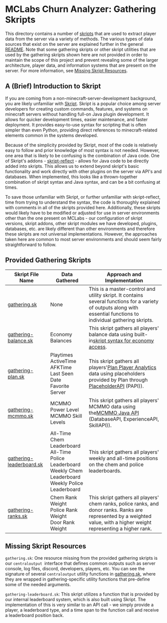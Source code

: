 # MCLabs Churn Analyzer: Gathering Skripts

This directory contains a number of [skripts](https://github.com/SkriptLang/Skript) that are used to extract player data from the server via a variety of methods. The various types of data sources that exist on the server are explained further in the general [README](../README.md).  Note that some gathering skripts or other skript utilities that are used by the gathering skripts shown here are not provided in order to maintain the scope of this project and prevent revealing some of the larger architecture, player data, and information systems that are present on the server. For more information, see [Missing Skript Resources](#missing-skript-resources).

## A (Brief) Introduction to Skript

If you are coming from a non-minecraft-server-development background, you are likely unfamiliar with [Skript](https://github.com/SkriptLang/Skript). Skript is a popular choice among server developers for creating custom commands, features, and systems on minecraft servers without handling full-on Java plugin development. It allows for quicker development times, easier maintenance, and faster deployment. It provides easy-to-use syntax for scripting that is often simpler than even Python, providing direct references to minecraft-related elements common in the systems developed.

Because of the simplicity provided by Skript, most of the code is relatively easy to follow and prior knowledge of most syntax is not needed. However, one area that is likely to be confusing is the combination of Java code. One of Skript's addons - [skript-reflect](https://tpgamesnl.gitbook.io/skript-reflect) - allows for Java code to be directly added into skripts. This allows us to extend beyond skript's basic functionality and work directly with other plugins on the server via API's and databases. When implemented, this looks like a thrown-together combination of skript syntax and Java syntax, and can be a bit confusing at times.

To save those unfamiliar with Skript, or further unfamiliar with skript-reflect, time from trying to understand the syntax, the code is thoroughly explained with comments in all of the skripts provided here. Additionally, these skripts would likely have to be modified or adjusted for use in server environments other than the one present on MCLabs - our configuration of skript versions, skript addons, other skript modules we have developed, plugins, databases, etc. are likely different than other environments and therefore these skripts are not universal implementations. However, the approaches taken here are common to most server environments and should seem fairly straightforward to follow.

## Provided Gathering Skripts

| Skript File Name                                  | Data Gathered                                                                                                          | Approach and Implementation                                                                                                                                                                                                                     |
| ------------------------------------------------- | ---------------------------------------------------------------------------------------------------------------------- | ----------------------------------------------------------------------------------------------------------------------------------------------------------------------------------------------------------------------------------------------- |
| [gathering.sk](gathering.sk)                         | None                                                                                                                   | This is a master-control and utility skript. It contains several functions for a variety of outputs along with essential functions to individual gathering skripts.                                                                             |
| [gathering-balance.sk](gathering-balance.sk)         | Economy Balances                                                                                                       | This skript gathers all players' balance data using built-in[skript syntax for economy access](https://skripthub.net/docs/?id=920).                                                                                                                |
| [gathering-plan.sk](gathering-plan.sk)               | Playtimes<br />ActiveTime<br />AFKTime<br />Last Seen Date<br />Favorite Server                                        | This skript gathers all players'[Plan Player Analytics](https://github.com/plan-player-analytics/Plan) data using placeholders provided by Plan through [PlaceholderAPI](https://github.com/PlaceholderAPI/PlaceholderAPI/wiki/Placeholders) (PAPI)). |
| [gathering-mcmmo.sk](gathering-mcmmo.sk)             | MCMMO Power Level<br />MCMMO Skill Levels                                                                              | This skript gathers all players' MCMMO data using the[MCMMO Java API ](https://github.com/mcMMO-Dev/mcMMO/tree/master/src/main/java/com/gmail/nossr50/api)(DatabaseAPI, ExperienceAPI, SkillAPI)).                                                 |
| [gathering-leaderboard.sk](gathering-leaderboard.sk) | All-Time Chem Leaderboard<br />All-Time Police Leaderboard<br />Weekly Chem Leaderboard<br />Weekly Police Leaderboard | This skript gathers all players' weekly and all-time positions on the chem and police leaderboards.                                                                                                                                             |
| [gathering-ranks.sk](gathering-ranks.sk)             | Chem Rank Weight<br />Police Rank Weight<br />Door Rank Weight                                                         | This skript gathers all players' chem ranks, police ranks, and donor ranks. Ranks are represented by a weighted value, with a higher weight representing a higher rank.                                                                         |

## Missing Skript Resources

`gathering.sk`: One resource missing from the provided gathering skripts is our `centraloutput `interface that defines common outputs such as server console, log files, discord, developers, players, etc. You can see the signature of several `centraloutput` utility functions in [gathering.sk](gathering.sk), where they are wrapped in gathering-specific utility functions that pre-define some of the needed arguments.

`gathering-leaderboard.sk`: This skript utilizes a function that is provided by our internal leaderboard system, which is also built using Skript. The implementation of this is very similar to an API call - we simply provide a player, a leaderboard type, and a time span to the function call and receive a leaderboard position back.
